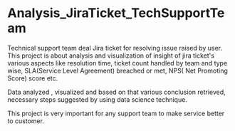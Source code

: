 # Analysis_JiraTicket_TechSupportTeam

Technical support team deal Jira ticket for resolving issue raised by user. This project is about analysis and visualization of insight of jira ticket's various aspects like resolution time, ticket count handled by team and type wise, SLA(Service Level Agreement) breached or met, NPS( Net Promoting Score) score etc.

Data analyzed , visualized and based on that various conclusion retrieved, necessary steps suggested by using data science technique.

This project is very important for any support team to make service better to customer. 

